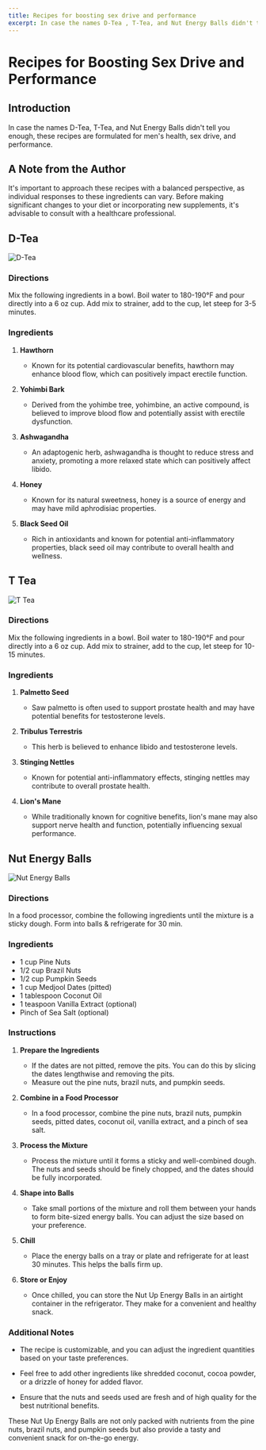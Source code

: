 ```yaml
---
title: Recipes for boosting sex drive and performance
excerpt: In case the names D-Tea , T-Tea, and Nut Energy Balls didn't tell you enough, these recipes are formulated for mens health, sex drive, and libido. 
---
```


# Recipes for Boosting Sex Drive and Performance

## Introduction

In case the names D-Tea, T-Tea, and Nut Energy Balls didn't tell you enough, these recipes are formulated for men's health, sex drive, and performance.

## A Note from the Author

It's important to approach these recipes with a balanced perspective, as individual responses to these ingredients can vary. Before making significant changes to your diet or incorporating new supplements, it's advisable to consult with a healthcare professional.

## D-Tea

![D-Tea](./attachments/d-tea.png)

### Directions

Mix the following ingredients in a bowl. Boil water to 180-190°F and pour directly into a 6 oz cup. Add mix to strainer, add to the cup, let steep for 3-5 minutes.

### Ingredients

1. **Hawthorn**

   - Known for its potential cardiovascular benefits, hawthorn may enhance blood flow, which can positively impact erectile function.

2. **Yohimbi Bark**

   - Derived from the yohimbe tree, yohimbine, an active compound, is believed to improve blood flow and potentially assist with erectile dysfunction.

3. **Ashwagandha**

   - An adaptogenic herb, ashwagandha is thought to reduce stress and anxiety, promoting a more relaxed state which can positively affect libido.

4. **Honey**

   - Known for its natural sweetness, honey is a source of energy and may have mild aphrodisiac properties.

5. **Black Seed Oil**

   - Rich in antioxidants and known for potential anti-inflammatory properties, black seed oil may contribute to overall health and wellness.

## T Tea

![T Tea](./attachments/t-tea.png)

### Directions

Mix the following ingredients in a bowl. Boil water to 180-190°F and pour directly into a 6 oz cup. Add mix to strainer, add to the cup, let steep for 10-15 minutes.

### Ingredients

1. **Palmetto Seed**

   - Saw palmetto is often used to support prostate health and may have potential benefits for testosterone levels.

2. **Tribulus Terrestris**

   - This herb is believed to enhance libido and testosterone levels.

3. **Stinging Nettles**

   - Known for potential anti-inflammatory effects, stinging nettles may contribute to overall prostate health.

4. **Lion's Mane**

   - While traditionally known for cognitive benefits, lion's mane may also support nerve health and function, potentially influencing sexual performance.

## Nut Energy Balls

![Nut Energy Balls](./attachments/nut-energy-balls.png)

### Directions

In a food processor, combine the following ingredients until the mixture is a sticky dough. Form into balls & refrigerate for 30 min.

### Ingredients

- 1 cup Pine Nuts
- 1/2 cup Brazil Nuts
- 1/2 cup Pumpkin Seeds
- 1 cup Medjool Dates (pitted)
- 1 tablespoon Coconut Oil
- 1 teaspoon Vanilla Extract (optional)
- Pinch of Sea Salt (optional)

### Instructions

1. **Prepare the Ingredients**

   - If the dates are not pitted, remove the pits. You can do this by slicing the dates lengthwise and removing the pits.
   - Measure out the pine nuts, brazil nuts, and pumpkin seeds.

2. **Combine in a Food Processor**

   - In a food processor, combine the pine nuts, brazil nuts, pumpkin seeds, pitted dates, coconut oil, vanilla extract, and a pinch of sea salt.

3. **Process the Mixture**

   - Process the mixture until it forms a sticky and well-combined dough. The nuts and seeds should be finely chopped, and the dates should be fully incorporated.

4. **Shape into Balls**

   - Take small portions of the mixture and roll them between your hands to form bite-sized energy balls. You can adjust the size based on your preference.

5. **Chill**

   - Place the energy balls on a tray or plate and refrigerate for at least 30 minutes. This helps the balls firm up.

6. **Store or Enjoy**

   - Once chilled, you can store the Nut Up Energy Balls in an airtight container in the refrigerator. They make for a convenient and healthy snack.

### Additional Notes

- The recipe is customizable, and you can adjust the ingredient quantities based on your taste preferences.

- Feel free to add other ingredients like shredded coconut, cocoa powder, or a drizzle of honey for added flavor.

- Ensure that the nuts and seeds used are fresh and of high quality for the best nutritional benefits.

These Nut Up Energy Balls are not only packed with nutrients from the pine nuts, brazil nuts, and pumpkin seeds but also provide a tasty and convenient snack for on-the-go energy.
